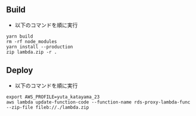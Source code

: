 ## Build

- 以下のコマンドを順に実行

```console
yarn build
rm -rf node_modules
yarn install --production
zip lambda.zip -r .
```

## Deploy

- 以下のコマンドを順に実行

```console
export AWS_PROFILE=yuta_katayama_23
aws lambda update-function-code --function-name rds-proxy-lambda-func --zip-file fileb://./lambda.zip
```
